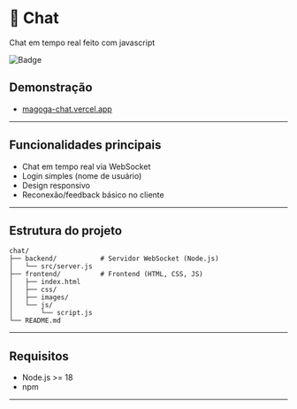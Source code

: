 # 💬 Chat

Chat em tempo real feito com javascript

![Badge](https://img.shields.io/badge/feito%20com-JS%20%7C%20Node%20%7C%20HTML%20%7C%20CSS-blue)

## Demonstração

- [magoga-chat.vercel.app](https://magoga-chat.vercel.app)

---

## Funcionalidades principais

- Chat em tempo real via WebSocket
- Login simples (nome de usuário)
- Design responsivo
- Reconexão/feedback básico no cliente

---

## Estrutura do projeto

```
chat/
├── backend/           # Servidor WebSocket (Node.js)
│   └── src/server.js
├── frontend/          # Frontend (HTML, CSS, JS)
│   ├── index.html
│   ├── css/
│   ├── images/
│   └── js/
│       └── script.js
└── README.md
```

---

## Requisitos

- Node.js >= 18
- npm

---